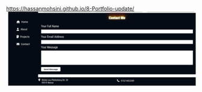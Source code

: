 https://hassanmohsini.github.io/8-Portfolio-update/
 <img src="./Screenshot from 2024-08-08 17-06-04.png" alt="Screenshot" width="600">


